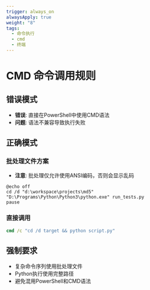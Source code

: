 ```yaml
---
trigger: always_on
alwaysApply: true
weight: "8"
tags:
  - 命令执行
  - cmd
  - 终端
---
```



# CMD 命令调用规则

## 错误模式
- **错误**: 直接在PowerShell中使用CMD语法
- **问题**: 语法不兼容导致执行失败

## 正确模式

### 批处理文件方案
- **注意**: 批处理仅允许使用ANSI编码，否则会显示乱码
```batch
@echo off
cd /d "d:\workspace\projects\md5"
"D:\Programs\Python\Python3\python.exe" run_tests.py
pause
```

### 直接调用
```cmd
cmd /c "cd /d target && python script.py"
```

## 强制要求
- 复杂命令序列使用批处理文件
- Python执行使用完整路径
- 避免混用PowerShell和CMD语法